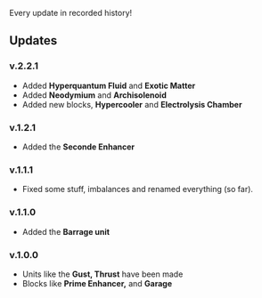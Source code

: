 Every update in recorded history!

## Updates
### v.2.2.1
- Added **Hyperquantum Fluid** and **Exotic Matter**
- Added **Neodymium** and **Archisolenoid**
- Added new blocks, **Hypercooler** and **Electrolysis Chamber**
### v.1.2.1
- Added the **Seconde Enhancer**
### v.1.1.1
- Fixed some stuff, imbalances and renamed everything (so far).
### v.1.1.0
- Added the **Barrage unit**
### v.1.0.0
- Units like the **Gust, Thrust** have been made
- Blocks like **Prime Enhancer,** and **Garage**
